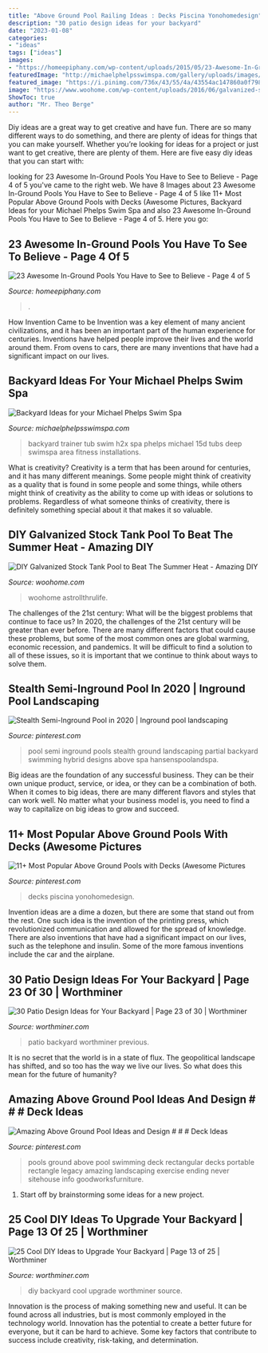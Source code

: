 ```yaml
---
title: "Above Ground Pool Railing Ideas : Decks Piscina Yonohomedesign"
description: "30 patio design ideas for your backyard"
date: "2023-01-08"
categories:
- "ideas"
tags: ["ideas"]
images:
- "https://homeepiphany.com/wp-content/uploads/2015/05/23-Awesome-In-Ground-Pools-You-Have-to-See-to-Believe-19.jpg"
featuredImage: "http://michaelphelpsswimspa.com/gallery/uploads/images/flexslider/1408733865_60918.jpg"
featured_image: "https://i.pinimg.com/736x/43/55/4a/43554ac147860a0f79853f63b1e16482.jpg"
image: "https://www.woohome.com/wp-content/uploads/2016/06/galvanized-stock-tank-pool-ideas-woohome-7.jpg"
ShowToc: true
author: "Mr. Theo Berge"
---
```



Diy ideas are a great way to get creative and have fun. There are so many different ways to do something, and there are plenty of ideas for things that you can make yourself. Whether you’re looking for ideas for a project or just want to get creative, there are plenty of them. Here are five easy diy ideas that you can start with: 

	

		
looking for 23 Awesome In-Ground Pools You Have to See to Believe - Page 4 of 5 you've came to the right web. We have 8 Images about 23 Awesome In-Ground Pools You Have to See to Believe - Page 4 of 5 like 11+ Most Popular Above Ground Pools with Decks (Awesome Pictures, Backyard Ideas for your Michael Phelps Swim Spa and also 23 Awesome In-Ground Pools You Have to See to Believe - Page 4 of 5. Here you go:
		
    
## 23 Awesome In-Ground Pools You Have To See To Believe - Page 4 Of 5

<img loading=lazy src="https://homeepiphany.com/wp-content/uploads/2015/05/23-Awesome-In-Ground-Pools-You-Have-to-See-to-Believe-19.jpg" onerror="this.onerror=null;this.src='https://tse3.mm.bing.net/th?id=OIP.YAMPF1yivZR8DptmuEYKAgHaKk&amp;pid=15.1';" alt="23 Awesome In-Ground Pools You Have to See to Believe - Page 4 of 5">

_Source: homeepiphany.com_

>. 

	

How Invention Came to be
Invention was a key element of many ancient civilizations, and it has been an important part of the human experience for centuries. Inventions have helped people improve their lives and the world around them. From ovens to cars, there are many inventions that have had a significant impact on our lives.

    
## Backyard Ideas For Your Michael Phelps Swim Spa

<img loading=lazy src="http://michaelphelpsswimspa.com/gallery/uploads/images/flexslider/1408733865_60918.jpg" onerror="this.onerror=null;this.src='https://tse3.mm.bing.net/th?id=OIP.j5WbHbXNHoqny_JQvfimMQHaFA&amp;pid=15.1';" alt="Backyard Ideas for your Michael Phelps Swim Spa">

_Source: michaelphelpsswimspa.com_

>backyard trainer tub swim h2x spa phelps michael 15d tubs deep swimspa area fitness installations. 

	

What is creativity?
Creativity is a term that has been around for centuries, and it has many different meanings. Some people might think of creativity as a quality that is found in some people and some things, while others might think of creativity as the ability to come up with ideas or solutions to problems. Regardless of what someone thinks of creativity, there is definitely something special about it that makes it so valuable.

    
## DIY Galvanized Stock Tank Pool To Beat The Summer Heat - Amazing DIY

<img loading=lazy src="https://www.woohome.com/wp-content/uploads/2016/06/galvanized-stock-tank-pool-ideas-woohome-7.jpg" onerror="this.onerror=null;this.src='https://tse4.mm.bing.net/th?id=OIP.i5SJENTOFY9YfnsmV_SiSwHaLH&amp;pid=15.1';" alt="DIY Galvanized Stock Tank Pool to Beat The Summer Heat - Amazing DIY">

_Source: woohome.com_

>woohome astrollthrulife. 

	

The challenges of the 21st century: What will be the biggest problems that continue to face us?
In 2020, the challenges of the 21st century will be greater than ever before. There are many different factors that could cause these problems, but some of the most common ones are global warming, economic recession, and pandemics. It will be difficult to find a solution to all of these issues, so it is important that we continue to think about ways to solve them.

    
## Stealth Semi-Inground Pool In 2020 | Inground Pool Landscaping

<img loading=lazy src="https://i.pinimg.com/736x/00/df/d6/00dfd6d9f187011d288fe34b8e5ee386.jpg" onerror="this.onerror=null;this.src='https://tse3.mm.bing.net/th?id=OIP.Enu6tmEFANdqAP2z3yUGVQHaJ4&amp;pid=15.1';" alt="Stealth Semi-Inground Pool in 2020 | Inground pool landscaping">

_Source: pinterest.com_

>pool semi inground pools stealth ground landscaping partial backyard swimming hybrid designs above spa hansenspoolandspa. 

	

Big ideas are the foundation of any successful business. They can be their own unique product, service, or idea, or they can be a combination of both. When it comes to big ideas, there are many different flavors and styles that can work well. No matter what your business model is, you need to find a way to capitalize on big ideas to grow and succeed.

    
## 11+ Most Popular Above Ground Pools With Decks (Awesome Pictures

<img loading=lazy src="https://i.pinimg.com/736x/83/61/64/836164ae47990dd358ed3fbab8822133.jpg" onerror="this.onerror=null;this.src='https://tse3.mm.bing.net/th?id=OIP.I6J_J0nO3nZ9qVQUbX2zdAHaGO&amp;pid=15.1';" alt="11+ Most Popular Above Ground Pools with Decks (Awesome Pictures">

_Source: pinterest.com_

>decks piscina yonohomedesign. 

	

Invention ideas are a dime a dozen, but there are some that stand out from the rest. One such idea is the invention of the printing press, which revolutionized communication and allowed for the spread of knowledge. There are also inventions that have had a significant impact on our lives, such as the telephone and insulin. Some of the more famous inventions include the car and the airplane.

    
## 30 Patio Design Ideas For Your Backyard | Page 23 Of 30 | Worthminer

<img loading=lazy src="http://www.worthminer.com/wp-content/uploads/2015/06/Backyard-Patio-Design-Idea-19.jpg" onerror="this.onerror=null;this.src='https://tse2.mm.bing.net/th?id=OIP.2m462wxZvLddiOkSwSDq-QHaJ4&amp;pid=15.1';" alt="30 Patio Design Ideas for Your Backyard | Page 23 of 30 | Worthminer">

_Source: worthminer.com_

>patio backyard worthminer previous. 

	

It is no secret that the world is in a state of flux. The geopolitical landscape has shifted, and so too has the way we live our lives. So what does this mean for the future of humanity? 

    
## Amazing Above Ground Pool Ideas And Design # # # Deck Ideas

<img loading=lazy src="https://i.pinimg.com/736x/43/55/4a/43554ac147860a0f79853f63b1e16482.jpg" onerror="this.onerror=null;this.src='https://tse4.mm.bing.net/th?id=OIP.NEwsqidUtGbOat1X72uO2QHaJ3&amp;pid=15.1';" alt="Amazing Above Ground Pool Ideas and Design # # # Deck Ideas">

_Source: pinterest.com_

>pools ground above pool swimming deck rectangular decks portable rectangle legacy amazing landscaping exercise ending never sitehouse info goodworksfurniture. 

	

1. Start off by brainstorming some ideas for a new project.

    
## 25 Cool DIY Ideas To Upgrade Your Backyard | Page 13 Of 25 | Worthminer

<img loading=lazy src="http://www.worthminer.com/wp-content/uploads/2016/12/diy-backyard-ideas-13.jpg" onerror="this.onerror=null;this.src='https://tse4.mm.bing.net/th?id=OIP.vEq4j1CUPyRJEvdUx_h8nQHaKm&amp;pid=15.1';" alt="25 Cool DIY Ideas to Upgrade Your Backyard | Page 13 of 25 | Worthminer">

_Source: worthminer.com_

>diy backyard cool upgrade worthminer source. 

	

Innovation is the process of making something new and useful. It can be found across all industries, but is most commonly employed in the technology world. Innovation has the potential to create a better future for everyone, but it can be hard to achieve. Some key factors that contribute to success include creativity, risk-taking, and determination.

